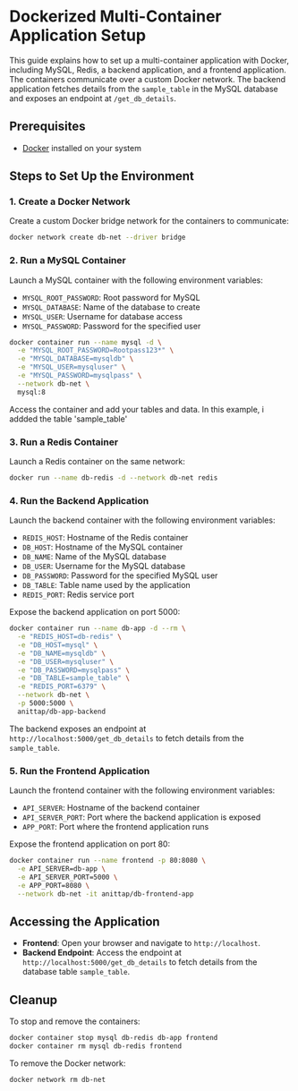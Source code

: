 # Dockerized Multi-Container Application Setup

This guide explains how to set up a multi-container application with Docker, including MySQL, Redis, a backend application, and a frontend application. The containers communicate over a custom Docker network. The backend application fetches details from the `sample_table` in the MySQL database and exposes an endpoint at `/get_db_details`.

## Prerequisites

- [Docker](https://docs.docker.com/get-docker/) installed on your system

## Steps to Set Up the Environment

### 1. Create a Docker Network

Create a custom Docker bridge network for the containers to communicate:

```bash
docker network create db-net --driver bridge
```

### 2. Run a MySQL Container

Launch a MySQL container with the following environment variables:

- `MYSQL_ROOT_PASSWORD`: Root password for MySQL
- `MYSQL_DATABASE`: Name of the database to create
- `MYSQL_USER`: Username for database access
- `MYSQL_PASSWORD`: Password for the specified user

```bash
docker container run --name mysql -d \
  -e "MYSQL_ROOT_PASSWORD=Rootpass123*" \
  -e "MYSQL_DATABASE=mysqldb" \
  -e "MYSQL_USER=mysqluser" \
  -e "MYSQL_PASSWORD=mysqlpass" \
  --network db-net \
  mysql:8
```
Access the container and add your tables and data. In this example, i addded the table 'sample_table'
### 3. Run a Redis Container

Launch a Redis container on the same network:

```bash
docker run --name db-redis -d --network db-net redis
```

### 4. Run the Backend Application

Launch the backend container with the following environment variables:

- `REDIS_HOST`: Hostname of the Redis container
- `DB_HOST`: Hostname of the MySQL container
- `DB_NAME`: Name of the MySQL database
- `DB_USER`: Username for the MySQL database
- `DB_PASSWORD`: Password for the specified MySQL user
- `DB_TABLE`: Table name used by the application
- `REDIS_PORT`: Redis service port

Expose the backend application on port 5000:

```bash
docker container run --name db-app -d --rm \
  -e "REDIS_HOST=db-redis" \
  -e "DB_HOST=mysql" \
  -e "DB_NAME=mysqldb" \
  -e "DB_USER=mysqluser" \
  -e "DB_PASSWORD=mysqlpass" \
  -e "DB_TABLE=sample_table" \
  -e "REDIS_PORT=6379" \
  --network db-net \
  -p 5000:5000 \
  anittap/db-app-backend
```

The backend exposes an endpoint at `http://localhost:5000/get_db_details` to fetch details from the `sample_table`.

### 5. Run the Frontend Application

Launch the frontend container with the following environment variables:

- `API_SERVER`: Hostname of the backend container
- `API_SERVER_PORT`: Port where the backend application is exposed
- `APP_PORT`: Port where the frontend application runs

Expose the frontend application on port 80:

```bash
docker container run --name frontend -p 80:8080 \
  -e API_SERVER=db-app \
  -e API_SERVER_PORT=5000 \
  -e APP_PORT=8080 \
  --network db-net -it anittap/db-frontend-app
```

## Accessing the Application

- **Frontend**: Open your browser and navigate to `http://localhost`.
- **Backend Endpoint**: Access the endpoint at `http://localhost:5000/get_db_details` to fetch details from the database table `sample_table`.

## Cleanup

To stop and remove the containers:

```bash
docker container stop mysql db-redis db-app frontend
docker container rm mysql db-redis frontend
```

To remove the Docker network:

```bash
docker network rm db-net
```
